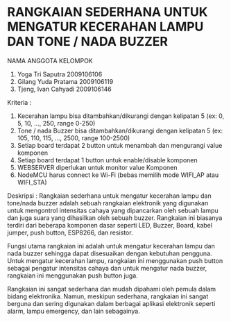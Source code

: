 # RANGKAIAN SEDERHANA UNTUK MENGATUR KECERAHAN LAMPU DAN TONE / NADA BUZZER

NAMA ANGGOTA KELOMPOK 
1. Yoga Tri Saputra 2009106106
2. Gilang Yuda Pratama 2009106119
3. Tjeng, Ivan Cahyadi 2009106146

Kriteria :
1. Kecerahan lampu bisa ditambahkan/dikurangi dengan kelipatan 5 (ex: 0, 5, 10, ..., 250, range 0-250)
2. Tone / nada Buzzer bisa ditambahkan/dikurangi dengan kelipatan 5 (ex: 105, 110, 115, ..., 2500, range 100-2500)
3. Setiap board terdapat 2 button untuk menambah dan mengurangi value komponen
4. Setiap board terdapat 1 button untuk enable/disable komponen
5. WEBSERVER diperlukan untuk monitor value Komponen
6. NodeMCU harus connect ke Wi-Fi (bebas memilih mode WIFI_AP atau WIFI_STA)

Deskripsi :
Rangkaian sederhana untuk mengatur kecerahan lampu dan tone/nada buzzer adalah sebuah rangkaian elektronik yang digunakan untuk mengontrol intensitas cahaya yang dipancarkan oleh sebuah lampu dan juga suara yang dihasilkan oleh sebuah buzzer. Rangkaian ini biasanya terdiri dari beberapa komponen dasar seperti LED, Buzzer, Board, kabel jumper, push button, ESP8266, dan resistor.

Fungsi utama rangkaian ini adalah untuk mengatur kecerahan lampu dan nada buzzer sehingga dapat disesuaikan dengan kebutuhan pengguna. Untuk mengatur kecerahan lampu, rangkaian ini menggunakan push button sebagai pengatur intensitas cahaya dan untuk mengatur nada buzzer, rangkaian ini menggunakan push button juga.

Rangkaian ini sangat sederhana dan mudah dipahami oleh pemula dalam bidang elektronika. Namun, meskipun sederhana, rangkaian ini sangat berguna dan sering digunakan dalam berbagai aplikasi elektronik seperti alarm, lampu emergency, dan lain sebagainya.


